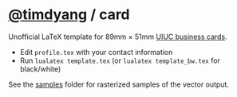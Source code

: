 # [@timdyang](https://github.com/timdyang) / card

Unofficial LaTeX template for 89mm × 51mm [UIUC business cards][1].

* Edit `profile.tex` with your contact information
* Run `lualatex template.tex` (or `lualatex template_bw.tex` for black/white)

See the [samples][2] folder for rasterized samples of the vector output.

[1]: http://identitystandards.illinois.edu/graphicstandardsmanual/stationery/businesscards.html
[2]: samples
